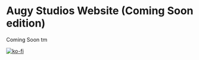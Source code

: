 # Augy Studios Website (Coming Soon edition)
Coming Soon tm

[![ko-fi](https://ko-fi.com/img/githubbutton_sm.svg)](https://ko-fi.com/F1F41H5S9)